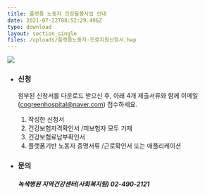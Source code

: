 ```yaml
---
title: 플랫폼 노동자 건강돌봄사업 안내
date: 2021-07-22T08:52:29.496Z
type: download
layout: section_single
files: /uploads/플랫폼노동자-진료지원신청서.hwp
---
```

![](/uploads/플랫폼-노동자-건강돌봄사업_포스터-최종-.jpg)



* ### **신청**

  첨부된 신청서를 다운로드 받으신 후, 
  아래 4개 제출서류와 함께 이메일(cogreenhospital@naver.com) 접수하세요.

  1. 작성한 신청서
  2. 건강보험자격확인서 /피보험자 모두 기재
  3. 건강보험료납부확인서
  4. 플랫폼기반 노동자 증명서류 /근로확인서 또는 애플리케이션


* ### **문의**

  ##### 녹색병원 지역건강센터(사회복지팀)  02-490-2121